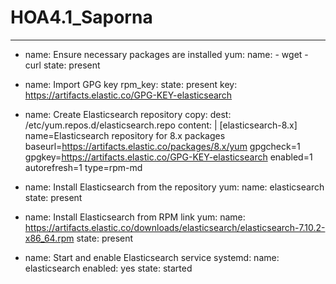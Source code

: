 # HOA4.1_Saporna
---
- name: Ensure necessary packages are installed
  yum:
    name: 
      - wget
      - curl
    state: present

- name: Import GPG key
  rpm_key:
    state: present
    key: https://artifacts.elastic.co/GPG-KEY-elasticsearch

- name: Create Elasticsearch repository
  copy:
    dest: /etc/yum.repos.d/elasticsearch.repo
    content: |
      [elasticsearch-8.x]
      name=Elasticsearch repository for 8.x packages
      baseurl=https://artifacts.elastic.co/packages/8.x/yum
      gpgcheck=1
      gpgkey=https://artifacts.elastic.co/GPG-KEY-elasticsearch
      enabled=1
      autorefresh=1
      type=rpm-md

- name: Install Elasticsearch from the repository
  yum:
    name: elasticsearch
    state: present

- name: Install Elasticsearch from RPM link
  yum:
    name: https://artifacts.elastic.co/downloads/elasticsearch/elasticsearch-7.10.2-x86_64.rpm
    state: present

- name: Start and enable Elasticsearch service
  systemd:
    name: elasticsearch
    enabled: yes
    state: started




